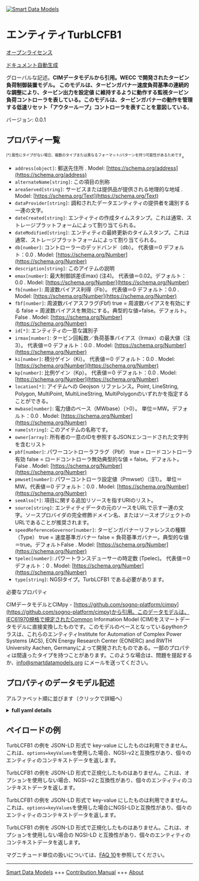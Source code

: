 <!-- 10-Header -->  
[![Smart Data Models](https://smartdatamodels.org/wp-content/uploads/2022/01/SmartDataModels_logo.png "Logo")](https://smartdatamodels.org)  
エンティティTurbLCFB1  
===============<!-- /10-Header -->  
<!-- 15-License -->  
[オープンライセンス](https://github.com/smart-data-models//dataModel.EnergyCIM/blob/master/TurbLCFB1/LICENSE.md)  
[ドキュメント自動生成](https://docs.google.com/presentation/d/e/2PACX-1vTs-Ng5dIAwkg91oTTUdt8ua7woBXhPnwavZ0FxgR8BsAI_Ek3C5q97Nd94HS8KhP-r_quD4H0fgyt3/pub?start=false&loop=false&delayms=3000#slide=id.gb715ace035_0_60)  
<!-- /15-License -->  
<!-- 20-Description -->  
グローバルな記述。**CIMデータモデルから引用。WECC で開発されたタービン負荷制御装置モデル。  このモデルは、タービンガバナー速度負荷基準の連続的な調整により、タービン出力を設定値 に維持するように動作する監視タービン負荷コントローラを表している。このモデルは、タービンガバナーの動作を管理する低速リセット「アウターループ」コントローラを表すことを意図している**。  
バージョン: 0.0.1  
<!-- /20-Description -->  
<!-- 30-PropertiesList -->  

## プロパティ一覧  

<sup><sub>[*] 属性にタイプがない場合、複数のタイプまたは異なるフォーマット/パターンを持つ可能性があるためです</sub></sup>。  
- `address[object]`: 郵送先住所  . Model: [https://schema.org/address](https://schema.org/address)- `alternateName[string]`: この項目の別称  - `areaServed[string]`: サービスまたは提供品が提供される地理的な地域  . Model: [https://schema.org/Text](https://schema.org/Text)- `dataProvider[string]`: 調和されたデータエンティティの提供者を識別する一連の文字。  - `dateCreated[string]`: エンティティの作成タイムスタンプ。これは通常、ストレージプラットフォームによって割り当てられる。  - `dateModified[string]`: エンティティの最終更新のタイムスタンプ。これは通常、ストレージプラットフォームによって割り当てられる。  - `db[number]`: コントローラーのデッドバンド（db）。  代表値＝0 デフォルト：0.0  . Model: [https://schema.org/Number](https://schema.org/Number)- `description[string]`: このアイテムの説明  - `emax[number]`: 最大制御誤差(Emax) (注4)。  代表値＝0.02。デフォルト：0.0  . Model: [https://schema.org/Number](https://schema.org/Number)- `fb[number]`: 周波数バイアス利得（Fb）。  代表値＝0 デフォルト：0.0  . Model: [https://schema.org/Number](https://schema.org/Number)- `fbf[number]`: 周波数バイアスフラグ(Fbf) true = 周波数バイアスを有効にする false = 周波数バイアスを無効にする。典型的な値=false。デフォルト。False  . Model: [https://schema.org/Number](https://schema.org/Number)- `id[*]`: エンティティの一意な識別子  - `irmax[number]`: タービン回転数／負荷基準バイアス（Irmax）の最大値（注3）。  代表値＝0 デフォルト：0.0  . Model: [https://schema.org/Number](https://schema.org/Number)- `ki[number]`: 積分ゲイン（Ki）。  代表値＝0 デフォルト：0.0  . Model: [https://schema.org/Number](https://schema.org/Number)- `kp[number]`: 比例ゲイン（Kp）。  代表値＝0 デフォルト：0.0  . Model: [https://schema.org/Number](https://schema.org/Number)- `location[*]`: アイテムへの Geojson リファレンス。Point, LineString, Polygon, MultiPoint, MultiLineString, MultiPolygonのいずれかを指定することができる。  - `mwbase[number]`: 電力値のベース（MWbase）（>0）。  単位＝MW。デフォルト：0.0  . Model: [https://schema.org/Number](https://schema.org/Number)- `name[string]`: このアイテムの名称です。  - `owner[array]`: 所有者の一意のIDを参照するJSONエンコードされた文字列を含むリスト  - `pbf[number]`: パワーコントローラフラグ（Pbf） true = ロードコントローラ有効 false = ロードコントローラ無効典型的な値 = false。デフォルト。False  . Model: [https://schema.org/Number](https://schema.org/Number)- `pmwset[number]`: パワーコントローラ設定値（Pmwset）（注1）。  単位＝MW。代表値＝0 デフォルト：0.0  . Model: [https://schema.org/Number](https://schema.org/Number)- `seeAlso[*]`: 項目に関する追加リソースを指すURIのリスト。  - `source[string]`: エンティティデータの元のソースをURLで示す一連の文字。ソースプロバイダの完全修飾ドメイン名、またはソースオブジェクトのURLであることが推奨されます。  - `speedReferenceGovernor[number]`: タービンガバナーリファレンスの種類（Type） true = 速度基準ガバナー false = 負荷基準ガバナー。典型的な値＝true。デフォルトFalse  . Model: [https://schema.org/Number](https://schema.org/Number)- `tpelec[number]`: パワートランスデューサーの時定数 (Tpelec)。  代表値＝0 デフォルト：0  . Model: [https://schema.org/Number](https://schema.org/Number)- `type[string]`: NGSIタイプ。TurbLCFB1 である必要があります。  <!-- /30-PropertiesList -->  
<!-- 35-RequiredProperties -->  
必要なプロパティ  
<!-- /35-RequiredProperties -->  
<!-- 40-RequiredProperties -->  
CIMデータモデルとCIMpy - [https://github.com/sogno-platform/cimpy](https://github.com/sogno-platform/cimpy)から引用。このデータモデルは、IEC61970規格で規定されたCommon Information Model (CIM)をスマートデータモデルに直接変換したものです。このモデルのベースとなっているpythonクラスは、これらのエンティティInstitute for Automation of Complex Power Systems (ACS), EON Energy Research Center (EONERC) and RWTH University Aachen, Germanyによって開発されたものである。一部のプロパティは間違ったタイプを持つことがあります。このような場合は、問題を提起するか、info@smartdatamodels.org にメールを送ってください。  
<!-- /40-RequiredProperties -->  
<!-- 50-DataModelHeader -->  
## プロパティのデータモデル記述  
アルファベット順に並びます（クリックで詳細へ）  
<!-- /50-DataModelHeader -->  
<!-- 60-ModelYaml -->  
<details><summary><strong>full yaml details</strong></summary>    
```yaml  
TurbLCFB1:    
  description: 'Adapted from CIM data models. Turbine Load Controller model developed in the WECC.  This model represents a supervisory turbine load controller that acts to maintain turbine power at a set value by continuous adjustment of the turbine governor speed-load reference. This model is intended to represent slow reset ''outer loop'' controllers managing the action of the turbine governor.'    
  properties:    
    address:    
      description: 'The mailing address'    
      properties:    
        addressCountry:    
          description: 'Property. The country. For example, Spain. Model:''https://schema.org/addressCountry'''    
          type: string    
        addressLocality:    
          description: 'Property. The locality in which the street address is, and which is in the region. Model:''https://schema.org/addressLocality'''    
          type: string    
        addressRegion:    
          description: 'Property. The region in which the locality is, and which is in the country. Model:''https://schema.org/addressRegion'''    
          type: string    
        postOfficeBoxNumber:    
          description: 'Property. The post office box number for PO box addresses. For example, 03578. Model:''https://schema.org/postOfficeBoxNumber'''    
          type: string    
        postalCode:    
          description: 'Property. The postal code. For example, 24004. Model:''https://schema.org/https://schema.org/postalCode'''    
          type: string    
        streetAddress:    
          description: 'Property. The street address. Model:''https://schema.org/streetAddress'''    
          type: string    
      type: object    
      x-ngsi:    
        model: https://schema.org/address    
        type: Property    
    alternateName:    
      description: 'An alternative name for this item'    
      type: string    
      x-ngsi:    
        type: Property    
    areaServed:    
      description: 'The geographic area where a service or offered item is provided'    
      type: string    
      x-ngsi:    
        model: https://schema.org/Text    
        type: Property    
    dataProvider:    
      description: 'A sequence of characters identifying the provider of the harmonised data entity.'    
      type: string    
      x-ngsi:    
        type: Property    
    dateCreated:    
      description: 'Entity creation timestamp. This will usually be allocated by the storage platform.'    
      format: date-time    
      type: string    
      x-ngsi:    
        type: Property    
    dateModified:    
      description: 'Timestamp of the last modification of the entity. This will usually be allocated by the storage platform.'    
      format: date-time    
      type: string    
      x-ngsi:    
        type: Property    
    db:    
      description: 'Controller dead band (db).  Typical Value = 0. Default: 0.0'    
      type: number    
      x-ngsi:    
        model: https://schema.org/Number    
        type: Property    
    description:    
      description: 'A description of this item'    
      type: string    
      x-ngsi:    
        type: Property    
    emax:    
      description: 'Maximum control error (Emax) (note 4).  Typical Value = 0.02. Default: 0.0'    
      type: number    
      x-ngsi:    
        model: https://schema.org/Number    
        type: Property    
    fb:    
      description: 'Frequency bias gain (Fb).  Typical Value = 0. Default: 0.0'    
      type: number    
      x-ngsi:    
        model: https://schema.org/Number    
        type: Property    
    fbf:    
      description: 'Frequency bias flag (Fbf). true = enable frequency bias false = disable frequency bias. Typical Value = false. Default: False'    
      type: number    
      x-ngsi:    
        model: https://schema.org/Number    
        type: Property    
    id:    
      anyOf: &turblcfb1_-_properties_-_owner_-_items_-_anyof    
        - description: 'Property. Identifier format of any NGSI entity'    
          maxLength: 256    
          minLength: 1    
          pattern: ^[\w\-\.\{\}\$\+\*\[\]`|~^@!,:\\]+$    
          type: string    
        - description: 'Property. Identifier format of any NGSI entity'    
          format: uri    
          type: string    
      description: 'Unique identifier of the entity'    
      x-ngsi:    
        type: Property    
    irmax:    
      description: 'Maximum turbine speed/load reference bias (Irmax) (note 3).  Typical Value = 0. Default: 0.0'    
      type: number    
      x-ngsi:    
        model: https://schema.org/Number    
        type: Property    
    ki:    
      description: 'Integral gain (Ki).  Typical Value = 0. Default: 0.0'    
      type: number    
      x-ngsi:    
        model: https://schema.org/Number    
        type: Property    
    kp:    
      description: 'Proportional gain (Kp).  Typical Value = 0. Default: 0.0'    
      type: number    
      x-ngsi:    
        model: https://schema.org/Number    
        type: Property    
    location:    
      description: 'Geojson reference to the item. It can be Point, LineString, Polygon, MultiPoint, MultiLineString or MultiPolygon'    
      oneOf:    
        - description: 'GeoProperty. Geojson reference to the item. Point'    
          properties:    
            bbox:    
              items:    
                type: number    
              minItems: 4    
              type: array    
            coordinates:    
              items:    
                type: number    
              minItems: 2    
              type: array    
            type:    
              enum:    
                - Point    
              type: string    
          required:    
            - type    
            - coordinates    
          title: 'GeoJSON Point'    
          type: object    
        - description: 'GeoProperty. Geojson reference to the item. LineString'    
          properties:    
            bbox:    
              items:    
                type: number    
              minItems: 4    
              type: array    
            coordinates:    
              items:    
                items:    
                  type: number    
                minItems: 2    
                type: array    
              minItems: 2    
              type: array    
            type:    
              enum:    
                - LineString    
              type: string    
          required:    
            - type    
            - coordinates    
          title: 'GeoJSON LineString'    
          type: object    
        - description: 'GeoProperty. Geojson reference to the item. Polygon'    
          properties:    
            bbox:    
              items:    
                type: number    
              minItems: 4    
              type: array    
            coordinates:    
              items:    
                items:    
                  items:    
                    type: number    
                  minItems: 2    
                  type: array    
                minItems: 4    
                type: array    
              type: array    
            type:    
              enum:    
                - Polygon    
              type: string    
          required:    
            - type    
            - coordinates    
          title: 'GeoJSON Polygon'    
          type: object    
        - description: 'GeoProperty. Geojson reference to the item. MultiPoint'    
          properties:    
            bbox:    
              items:    
                type: number    
              minItems: 4    
              type: array    
            coordinates:    
              items:    
                items:    
                  type: number    
                minItems: 2    
                type: array    
              type: array    
            type:    
              enum:    
                - MultiPoint    
              type: string    
          required:    
            - type    
            - coordinates    
          title: 'GeoJSON MultiPoint'    
          type: object    
        - description: 'GeoProperty. Geojson reference to the item. MultiLineString'    
          properties:    
            bbox:    
              items:    
                type: number    
              minItems: 4    
              type: array    
            coordinates:    
              items:    
                items:    
                  items:    
                    type: number    
                  minItems: 2    
                  type: array    
                minItems: 2    
                type: array    
              type: array    
            type:    
              enum:    
                - MultiLineString    
              type: string    
          required:    
            - type    
            - coordinates    
          title: 'GeoJSON MultiLineString'    
          type: object    
        - description: 'GeoProperty. Geojson reference to the item. MultiLineString'    
          properties:    
            bbox:    
              items:    
                type: number    
              minItems: 4    
              type: array    
            coordinates:    
              items:    
                items:    
                  items:    
                    items:    
                      type: number    
                    minItems: 2    
                    type: array    
                  minItems: 4    
                  type: array    
                type: array    
              type: array    
            type:    
              enum:    
                - MultiPolygon    
              type: string    
          required:    
            - type    
            - coordinates    
          title: 'GeoJSON MultiPolygon'    
          type: object    
      x-ngsi:    
        type: GeoProperty    
    mwbase:    
      description: 'Base for power values (MWbase) (>0).  Unit = MW. Default: 0.0'    
      type: number    
      x-ngsi:    
        model: https://schema.org/Number    
        type: Property    
    name:    
      description: 'The name of this item.'    
      type: string    
      x-ngsi:    
        type: Property    
    owner:    
      description: 'A List containing a JSON encoded sequence of characters referencing the unique Ids of the owner(s)'    
      items:    
        anyOf: *turblcfb1_-_properties_-_owner_-_items_-_anyof    
        description: 'Property. Unique identifier of the entity'    
      type: array    
      x-ngsi:    
        type: Property    
    pbf:    
      description: 'Power controller flag (Pbf). true = enable load controller false = disable load controller. Typical Value = false. Default: False'    
      type: number    
      x-ngsi:    
        model: https://schema.org/Number    
        type: Property    
    pmwset:    
      description: 'Power controller setpoint (Pmwset) (note 1).  Unit = MW. Typical Value = 0. Default: 0.0'    
      type: number    
      x-ngsi:    
        model: https://schema.org/Number    
        type: Property    
    seeAlso:    
      description: 'list of uri pointing to additional resources about the item'    
      oneOf:    
        - items:    
            format: uri    
            type: string    
          minItems: 1    
          type: array    
        - format: uri    
          type: string    
      x-ngsi:    
        type: Property    
    source:    
      description: 'A sequence of characters giving the original source of the entity data as a URL. Recommended to be the fully qualified domain name of the source provider, or the URL to the source object.'    
      type: string    
      x-ngsi:    
        type: Property    
    speedReferenceGovernor:    
      description: 'Type of turbine governor reference (Type). true = speed reference governor false = load reference governor. Typical Value = true. Default: False'    
      type: number    
      x-ngsi:    
        model: https://schema.org/Number    
        type: Property    
    tpelec:    
      description: 'Power transducer time constant (Tpelec).  Typical Value = 0. Default: 0'    
      type: number    
      x-ngsi:    
        model: https://schema.org/Number    
        type: Property    
    type:    
      description: 'NGSI type. It has to be TurbLCFB1'    
      enum:    
        - TurbLCFB1    
      type: string    
      x-ngsi:    
        type: Property    
  required: []    
  type: object    
  x-derived-from: ""    
  x-disclaimer: 'Redistribution and use in source and binary forms, with or without modification, are permitted  provided that the license conditions are met. Copyleft (c) 2021 Contributors to Smart Data Models Program'    
  x-license-url: https://github.com/smart-data-models/dataModel.EnergyCIM/blob/master/TurbLCFB1/LICENSE.md    
  x-model-schema: https://smart-data-models.github.io/dataModels.CIMEnergyClasses/TurbLCFB1/schema.json    
  x-model-tags: ""    
  x-version: 0.0.1    
```  
</details>    
<!-- /60-ModelYaml -->  
<!-- 70-MiddleNotes -->  
<!-- /70-MiddleNotes -->  
<!-- 80-Examples -->  
## ペイロードの例  
TurbLCFB1 の例を JSON-LD 形式で key-value にしたものは利用できません。これは、`options=keyValues`を使用した場合、NGSI-v2と互換性があり、個々のエンティティのコンテキストデータを返します。  
TurbLCFB1 の例を JSON-LD 形式で正規化したものはありません。これは、オプションを使用しない場合、NGSI-v2と互換性があり、個々のエンティティのコンテキストデータを返します。  
TurbLCFB1 の例を JSON-LD 形式で key-value にしたものは利用できません。これは、`options=keyValues`を使用した場合にNGSI-LDと互換性があり、個々のエンティティのコンテキストデータを返します。  
TurbLCFB1 の例を JSON-LD 形式で正規化したものはありません。これは、オプションを使用しない場合の NGSI-LD と互換性があり、個々のエンティティのコンテキストデータを返します。  
<!-- /80-Examples -->  
<!-- 90-FooterNotes -->  
<!-- /90-FooterNotes -->  
<!-- 95-Units -->  
マグニチュード単位の扱いについては、[FAQ 10](https://smartdatamodels.org/index.php/faqs/)を参照してください。  
<!-- /95-Units -->  
<!-- 97-LastFooter -->  
---  
[Smart Data Models](https://smartdatamodels.org) +++ [Contribution Manual](https://bit.ly/contribution_manual) +++ [About](https://bit.ly/Introduction_SDM)<!-- /97-LastFooter -->  
